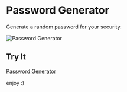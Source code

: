 # Password Generator

Generate a random password for your security.

![Password Generator]()

## Try It
[Password Generator]()

enjoy :)